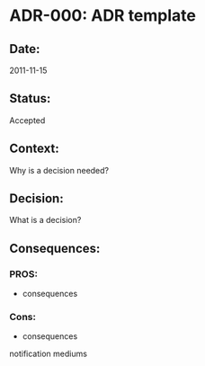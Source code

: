 # ADR-000: ADR template

## Date:
2011-11-15

## Status:
Accepted

## Context:
Why is a decision needed?

## Decision:
What is a decision?

## Consequences:
### PROS:
- consequences

### Cons:
- consequences


notification mediums

